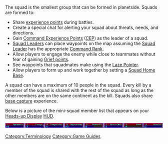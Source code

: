 The squad is the smallest group that can be formed in planetside. Squads
are formed to:

- Share [experience points](Experience_Points.md "wikilink") during
  battles.
- Create a special chat for alerting your squad about threats, needs,
  and directions.
- Gain [Command Experience
  Points](Command_Experience_Points.md "wikilink")
  ([CEP](Acronyms_and_Slang.md "wikilink")) as the leader of a squad.
- [Squad Leaders](Squad_Leader.md "wikilink") can place waypoints on the
  map assuming the [Squad Leader](Squad_Leader.md "wikilink") has the
  appropriate [Command Rank](Command_Rank.md "wikilink").
- Allow players to engage the enemy while close to teammates without
  fear of gaining [Grief points](Grief_points.md "wikilink").
- See waypoints that squadmates make using the [Laze
  Pointer](Laze_Pointer.md "wikilink").
- Allow players to form up and work together by setting a [Squad Home
  Base](Squad_Home_Base.md "wikilink").

A squad can have a maximum of 10 people in the squad. Every kill by a
member of the squad is shared with the rest of the squad as long as the
other members are on the same continent as the kill. Squads also share
[base capture](Capturing_Bases.md "wikilink") experience.

Below is a picture of the mini-squad member list that appears on your
[Heads-up Display](Heads.$1.md "wikilink")
[HUD](Acronyms_and_Slang.md "wikilink").

![Image:SquadList.JPG](images/SquadList.jpg "Image:SquadList.JPG")

[Category:Terminology](Category:Terminology.md "wikilink") [Category:Game
Guides](Category:Game_Guides.md "wikilink")
